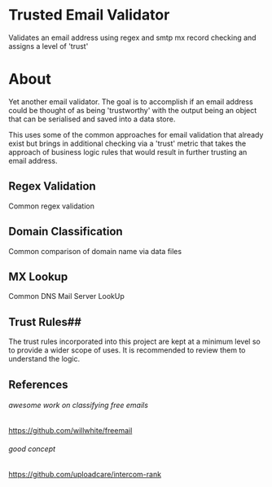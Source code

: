 # Trusted Email Validator
Validates an email address using regex and smtp mx record checking and assigns a level of 'trust'

# About

Yet another email validator. The goal is to accomplish if an email address could be thought of as being 
'trustworthy' with the output being an object that can be serialised and saved into a data store.

This uses some of the common approaches for email validation that already exist but brings in additional
checking via a 'trust' metric that takes the approach of business logic rules that would result in further
trusting an email address. 

## Regex Validation ##

Common regex validation

## Domain Classification ##

Common comparison of domain name via data files

## MX Lookup ##

Common DNS Mail Server LookUp

## Trust Rules##

The trust rules incorporated into this project are kept at a minimum level so to provide a wider scope of uses.
It is recommended to review them to understand the logic.





## References

###### awesome work on classifying free emails
https://github.com/willwhite/freemail

###### good concept
https://github.com/uploadcare/intercom-rank

